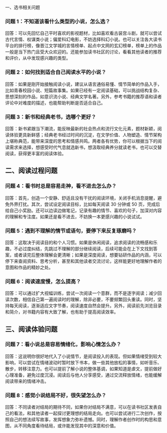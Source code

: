 一、选书相关问题

### 问题 1：不知道该看什么类型的小说，怎么选？

回答：可以先回忆自己平时喜欢的影视题材，比如喜欢看古装宫斗剧，就可以尝试古代言情、权谋类小说；偏爱科幻电影，不妨选择科幻小说。也可以关注各大读书平台的排行榜，像晋江文学城的言情榜单、起点中文网的玄幻榜单，榜单上的作品一般是当下热门且受大众欢迎的。还能参加读书社区的讨论，看看其他读者的推荐和评价，从中发现感兴趣的类型。

### 问题 2：如何找到适合自己阅读水平的小说？

回答：如果是刚开始接触阅读小说，建议从语言通俗易懂、情节简单的作品入手，比如青春校园小说、短篇故事集。如果已经有一定阅读基础，可以挑战结构复杂、思想深刻的作品，如意识流小说、经典文学名著。另外，参考书籍的推荐语和读者评论中对难度的描述，也能帮助判断是否适合自己。

### 问题 3：新书和经典老书，选哪个更好？

回答：新书紧跟当下潮流，能反映最新的社会热点和流行文化元素，题材新颖，阅读体验更具新鲜感；经典老书经过时间的沉淀，在文学价值、人物塑造、情节架构上堪称典范，能带来深度的思考和情感共鸣。两者各有优势，你可以根据当下的阅读需求来选择，想感受时代气息就选新书，想汲取经典养分就读老书，也可以交替阅读，获得更丰富的阅读体验。

## 二、阅读过程问题

### 问题 4：看书时总是容易走神，看不进去怎么办？

回答：首先，创造一个安静、舒适且没有干扰的阅读环境，关闭手机消息提醒，避免外界打扰。其次，尝试设定阅读目标，比如每天阅读 30 分钟或 50 页，完成后给自己小奖励。还可以边读边做笔记，记录有趣的情节、喜欢的句子，加深对内容的理解和专注度。如果还是看不进去，不妨换一本更感兴趣的小说试试。

### 问题 5：遇到不理解的情节或语句，要停下来反复琢磨吗？

回答：这取决于阅读目的和个人习惯。如果是休闲阅读，追求阅读的流畅感和乐趣，不必过度纠结，先跳过不理解的部分继续阅读，后续可能会在上下文找到答案，或者读完后整体理解会更清晰；如果是深度阅读，想要钻研作品的内涵，可以停下来查阅资料、思考分析，甚至和其他读者交流讨论，这样能更好地理解作者的意图和作品的精妙之处。

### 问题 6：阅读速度慢，怎么提高？

回答：可以通过扩大视幅训练，尝试一次阅读一个意群，而不是逐字阅读；减少回读次数，相信自己第一遍阅读时的理解，除非必要，不要频繁回头重读。同时，坚持每天阅读，逐渐适应文字节奏，阅读速度自然会提升。另外，阅读前先浏览目录和简介，对书籍内容有大致了解，也有助于提高阅读效率。

## 三、阅读体验问题

### 问题 7：看小说总是容易情绪化，影响心情怎么办？

回答：这说明你很好地代入了小说情节，是阅读投入的表现。但如果情绪受到较大影响，可以尝试在情绪波动时暂时放下书本，做一些其他放松的事情，如听音乐、散步，转移注意力。也可以提前了解小说的整体基调，如果知道是虐文，提前做好心理准备，避免过度沉浸。阅读后与他人分享感受，通过交流释放情绪，也能缓解阅读带来的情绪冲击。

### 问题 8：感觉小说结局不好，很失望怎么办？

回答：不同读者对结局的期待不同，如果你对结局不满意，可以在读书社区发表自己的看法，和其他读者一起探讨更理想的结局走向。也可以尝试进行二次创作，按照自己的想法续写故事，发挥想象力弥补遗憾。同时，理解作者创作时的构思和意图，从不同角度看待结局，或许能发现其中的深意和价值。